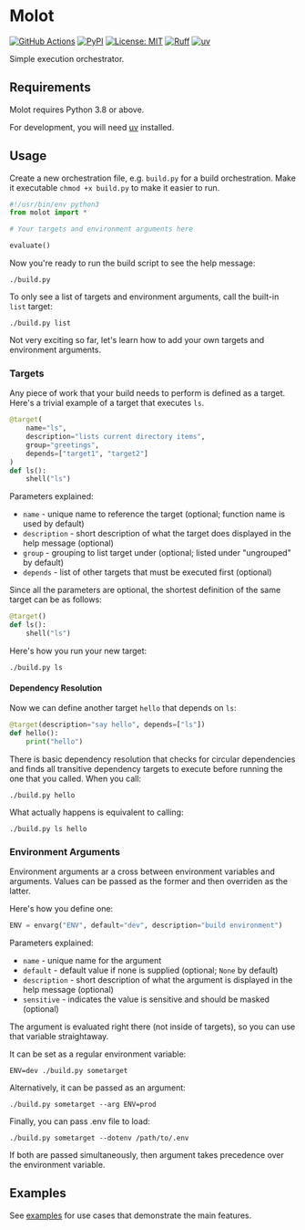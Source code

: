 # Molot

[![GitHub Actions](https://github.com/gouline/molot/actions/workflows/master.yml/badge.svg)](https://github.com/gouline/molot/actions/workflows/master.yml)
[![PyPI](https://img.shields.io/pypi/v/molot)](https://pypi.org/project/molot/)
[![License: MIT](https://img.shields.io/badge/License-MIT-yellow.svg)](https://github.com/gouline/molot/blob/master/LICENSE)
[![Ruff](https://img.shields.io/endpoint?url=https://raw.githubusercontent.com/astral-sh/ruff/main/assets/badge/v2.json)](https://github.com/astral-sh/ruff)
[![uv](https://img.shields.io/endpoint?url=https://raw.githubusercontent.com/astral-sh/uv/main/assets/badge/v0.json)](https://github.com/astral-sh/uv)

Simple execution orchestrator.

## Requirements

Molot requires Python 3.8 or above.

For development, you will need [uv](https://docs.astral.sh/uv/getting-started/installation/) installed.

## Usage

Create a new orchestration file, e.g. `build.py` for a build orchestration. Make it executable `chmod +x build.py` to make it easier to run.

```py
#!/usr/bin/env python3
from molot import *

# Your targets and environment arguments here

evaluate()
```

Now you're ready to run the build script to see the help message:

```shell
./build.py
```

To only see a list of targets and environment arguments, call the built-in `list` target:

```shell
./build.py list
```

Not very exciting so far, let's learn how to add your own targets and environment arguments.

### Targets

Any piece of work that your build needs to perform is defined as a target. Here's a trivial example of a target that executes `ls`.

```py
@target(
    name="ls",
    description="lists current directory items",
    group="greetings",
    depends=["target1", "target2"]
)
def ls():
    shell("ls")
```

Parameters explained:

* `name` - unique name to reference the target (optional; function name is used by default)
* `description` - short description of what the target does displayed in the help message (optional)
* `group` - grouping to list target under (optional; listed under "ungrouped" by default)
* `depends` - list of other targets that must be executed first (optional)

Since all the parameters are optional, the shortest definition of the same target can be as follows:

```py
@target()
def ls():
    shell("ls")
```

Here's how you run your new target:

```shell
./build.py ls
```

#### Dependency Resolution

Now we can define another target `hello` that depends on `ls`:

```py
@target(description="say hello", depends=["ls"])
def hello():
    print("hello")
```

There is basic dependency resolution that checks for circular dependencies and finds all transitive dependency targets to execute before running the one that you called. When you call:

```shell
./build.py hello
```

What actually happens is equivalent to calling:

```shell
./build.py ls hello
```

### Environment Arguments

Environment arguments ar a cross between environment variables and arguments. Values can be passed as the former and then overriden as the latter.

Here's how you define one:

```py
ENV = envarg("ENV", default="dev", description="build environment")
```

Parameters explained:

* `name` - unique name for the argument
* `default` - default value if none is supplied (optional; `None` by default)
* `description` - short description of what the argument is displayed in the help message (optional)
* `sensitive` - indicates the value is sensitive and should be masked (optional)

The argument is evaluated right there (not inside of targets), so you can use that variable straightaway.

It can be set as a regular environment variable:

```shell
ENV=dev ./build.py sometarget
```

Alternatively, it can be passed as an argument:

```shell
./build.py sometarget --arg ENV=prod
```

Finally, you can pass .env file to load:

```shell
./build.py sometarget --dotenv /path/to/.env
```

If both are passed simultaneously, then argument takes precedence over the environment variable.

## Examples

See [examples](./examples) for use cases that demonstrate the main features.
